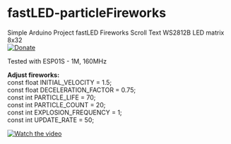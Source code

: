 # fastLED-particleFireworks
 Simple Arduino Project fastLED Fireworks Scroll Text WS2812B LED matrix 8x32  
 [![Donate](https://img.shields.io/badge/donate-PayPal-blue.svg)](https://paypal.me/kreso975)  
  
Tested with ESP01S - 1M, 160MHz
   
**Adjust fireworks:**  
const float INITIAL_VELOCITY = 1.5;  
const float DECELERATION_FACTOR = 0.75;  
const int PARTICLE_LIFE = 70;  
const int PARTICLE_COUNT = 20;  
const int EXPLOSION_FREQUENCY = 1;  
const int UPDATE_RATE = 50;  
  


[![Watch the video](https://img.youtube.com/vi/SfeN_1HMGKc/0.jpg)](https://www.youtube.com/watch?v=SfeN_1HMGKc)
